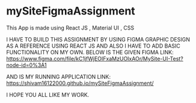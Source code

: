 # mySiteFigmaAssignment
This App is made using React JS , Material UI , CSS 

I HAVE TO BUILD THIS ASSIGNMENT BY USING FIGMA GRAPHIC DESIGN AS A REFERENCE USING REACT JS AND ALSO I HAVE TO ADD BASIC FUNCTIONALITY ON MY OWN.
BELOW IS THE GIVEN FIGMA LINK:
https://www.figma.com/file/kC1jfWjEOIFxaMzUOIxAOr/MySite-UI-Test?node-id=0%3A1

AND IS MY RUNNING APPLICATION LINK:
https://shivam16122000.github.io/mySiteFigmaAssignment/

I HOPE YOU ALL LIKE MY WORK.

